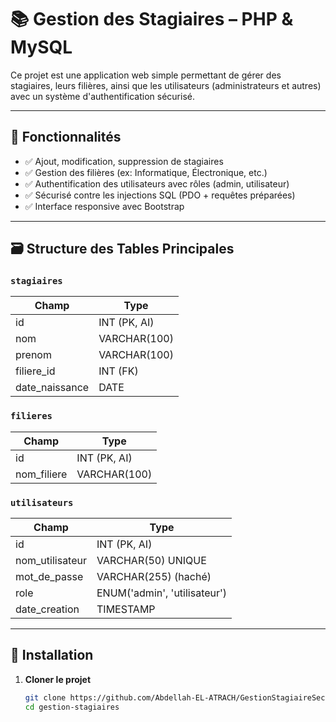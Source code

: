 # 📚 Gestion des Stagiaires – PHP & MySQL

Ce projet est une application web simple permettant de gérer des stagiaires, leurs filières, ainsi que les utilisateurs (administrateurs et autres) avec un système d'authentification sécurisé.

---

## 🚀 Fonctionnalités

- ✅ Ajout, modification, suppression de stagiaires
- ✅ Gestion des filières (ex: Informatique, Électronique, etc.)
- ✅ Authentification des utilisateurs avec rôles (admin, utilisateur)
- ✅ Sécurisé contre les injections SQL (PDO + requêtes préparées)
- ✅ Interface responsive avec Bootstrap

---

## 🗃️ Structure des Tables Principales

### `stagiaires`

| Champ           | Type             |
|----------------|------------------|
| id             | INT (PK, AI)     |
| nom            | VARCHAR(100)     |
| prenom         | VARCHAR(100)     |
| filiere_id     | INT (FK)         |
| date_naissance | DATE             |

### `filieres`

| Champ       | Type             |
|-------------|------------------|
| id          | INT (PK, AI)     |
| nom_filiere | VARCHAR(100)     |

### `utilisateurs`

| Champ           | Type                        |
|----------------|-----------------------------|
| id             | INT (PK, AI)                |
| nom_utilisateur| VARCHAR(50) UNIQUE         |
| mot_de_passe   | VARCHAR(255) (haché)       |
| role           | ENUM('admin', 'utilisateur')|
| date_creation  | TIMESTAMP                  |

---

## 🔧 Installation

1. **Cloner le projet**
   ```bash
   git clone https://github.com/Abdellah-EL-ATRACH/GestionStagiaireSecurity.git
   cd gestion-stagiaires
